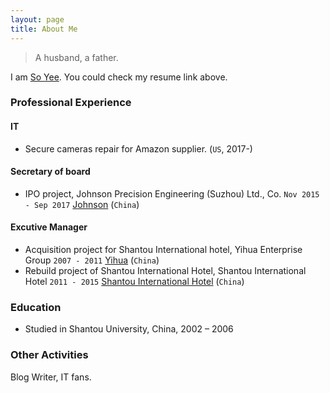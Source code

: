 ```yaml
---
layout: page
title: About Me
---
```




<blockquote class="full-width"><p>A husband, a father.</p></blockquote>

I am [So Yee](/public/document/Junhua-Yi.pdf).
You could check my resume link above.

### Professional Experience ###

#### IT ####
* Secure cameras repair for Amazon supplier. (`US`, 2017-)

#### Secretary of board ####
* IPO project, Johnson Precision Engineering (Suzhou) Ltd., Co. `Nov 2015 - Sep 2017` [Johnson](http://www.jspesz.com/index_en.html) (`China`)

#### Excutive Manager ####
* Acquisition project for Shantou International hotel, Yihua Enterprise Group `2007 - 2011` [Yihua](http://www.yihuagroup.com/) (`China`)
* Rebuild project of Shantou International Hotel, Shantou International Hotel `2011 - 2015` [Shantou International Hotel](http://ngdst.gshmhotels.com) (`China`)


### Education
* Studied in Shantou University, China, 2002 – 2006


### Other Activities

Blog Writer, IT fans.
